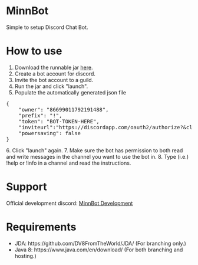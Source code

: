 # MinnBot
Simple to setup Discord Chat Bot.

# How to use

1. Download the runnable jar [here](https://www.dropbox.com/s/x4so9apyfojkmqk/jMinnBot4D-all.jar?dl=0).
2. Create a bot account for discord.
3. Invite the bot account to a guild.
4. Run the jar and click "launch".
5. Populate the automatically generated json file 
<div class="highlight highlight-text-json">
<pre>
{
    "owner": "86699011792191488",
    "prefix": "!",
    "token": "BOT-TOKEN-HERE",
    "inviteurl":"https://discordapp.com/oauth2/authorize?&client_id=13468425138731684&scope=bot&permissions=67108863",
    "powersaving": false
}
</pre>
</div>
6. Click "launch" again.
7. Make sure the bot has permission to both read and write messages in the channel you want to use the bot in.
8. Type (i.e.) !help or !info in a channel and read the instructions.

# Support

Official development discord: [MinnBot Development](https://discord.gg/0mcttggeFpaqAWLI)

# Requirements

<ul>
<li>JDA: https://github.com/DV8FromTheWorld/JDA/ (For branching only.)</li>
<li>Java 8: https://www.java.com/en/download/ (For both branching and hosting.)</li>
</ul>
